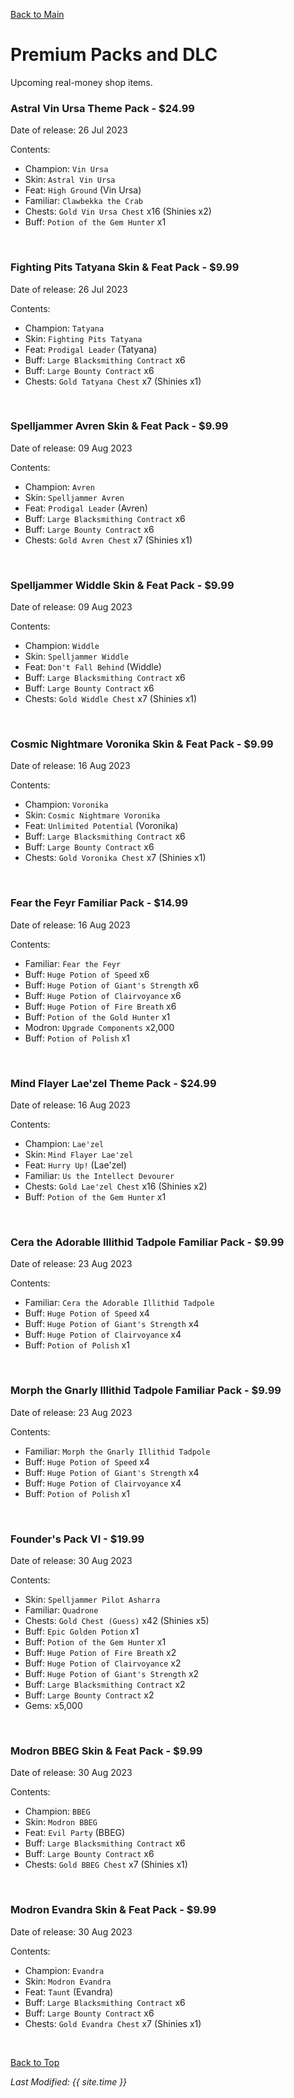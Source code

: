 [Back to Main](index.md)

# Premium Packs and DLC

Upcoming real-money shop items.

### Astral Vin Ursa Theme Pack - $24.99  
Date of release: 26 Jul 2023

Contents:

* Champion: `Vin Ursa`
* Skin: `Astral Vin Ursa`
* Feat: `High Ground` (Vin Ursa)
* Familiar: `Clawbekka the Crab`
* Chests: `Gold Vin Ursa Chest` x16 (Shinies x2)
* Buff: `Potion of the Gem Hunter` x1

<br />

### Fighting Pits Tatyana Skin & Feat Pack - $9.99  
Date of release: 26 Jul 2023

Contents:

* Champion: `Tatyana`
* Skin: `Fighting Pits Tatyana`
* Feat: `Prodigal Leader` (Tatyana)
* Buff: `Large Blacksmithing Contract` x6
* Buff: `Large Bounty Contract` x6
* Chests: `Gold Tatyana Chest` x7 (Shinies x1)

<br />

### Spelljammer Avren Skin & Feat Pack - $9.99  
Date of release: 09 Aug 2023

Contents:

* Champion: `Avren`
* Skin: `Spelljammer Avren`
* Feat: `Prodigal Leader` (Avren)
* Buff: `Large Blacksmithing Contract` x6
* Buff: `Large Bounty Contract` x6
* Chests: `Gold Avren Chest` x7 (Shinies x1)

<br />

### Spelljammer Widdle Skin & Feat Pack - $9.99  
Date of release: 09 Aug 2023

Contents:

* Champion: `Widdle`
* Skin: `Spelljammer Widdle`
* Feat: `Don't Fall Behind` (Widdle)
* Buff: `Large Blacksmithing Contract` x6
* Buff: `Large Bounty Contract` x6
* Chests: `Gold Widdle Chest` x7 (Shinies x1)

<br />

### Cosmic Nightmare Voronika Skin & Feat Pack - $9.99  
Date of release: 16 Aug 2023

Contents:

* Champion: `Voronika`
* Skin: `Cosmic Nightmare Voronika`
* Feat: `Unlimited Potential` (Voronika)
* Buff: `Large Blacksmithing Contract` x6
* Buff: `Large Bounty Contract` x6
* Chests: `Gold Voronika Chest` x7 (Shinies x1)

<br />

### Fear the Feyr Familiar Pack - $14.99  
Date of release: 16 Aug 2023

Contents:

* Familiar: `Fear the Feyr`
* Buff: `Huge Potion of Speed` x6
* Buff: `Huge Potion of Giant's Strength` x6
* Buff: `Huge Potion of Clairvoyance` x6
* Buff: `Huge Potion of Fire Breath` x6
* Buff: `Potion of the Gold Hunter` x1
* Modron: `Upgrade Components` x2,000
* Buff: `Potion of Polish` x1

<br />

### Mind Flayer Lae'zel Theme Pack - $24.99  
Date of release: 16 Aug 2023

Contents:

* Champion: `Lae'zel`
* Skin: `Mind Flayer Lae'zel`
* Feat: `Hurry Up!` (Lae'zel)
* Familiar: `Us the Intellect Devourer`
* Chests: `Gold Lae'zel Chest` x16 (Shinies x2)
* Buff: `Potion of the Gem Hunter` x1

<br />

### Cera the Adorable Illithid Tadpole Familiar Pack - $9.99  
Date of release: 23 Aug 2023

Contents:

* Familiar: `Cera the Adorable Illithid Tadpole`
* Buff: `Huge Potion of Speed` x4
* Buff: `Huge Potion of Giant's Strength` x4
* Buff: `Huge Potion of Clairvoyance` x4
* Buff: `Potion of Polish` x1

<br />

### Morph the Gnarly Illithid Tadpole Familiar Pack - $9.99  
Date of release: 23 Aug 2023

Contents:

* Familiar: `Morph the Gnarly Illithid Tadpole`
* Buff: `Huge Potion of Speed` x4
* Buff: `Huge Potion of Giant's Strength` x4
* Buff: `Huge Potion of Clairvoyance` x4
* Buff: `Potion of Polish` x1

<br />

### Founder's Pack VI - $19.99  
Date of release: 30 Aug 2023

Contents:

* Skin: `Spelljammer Pilot Asharra`
* Familiar: `Quadrone`
* Chests: `Gold Chest (Guess)` x42 (Shinies x5)
* Buff: `Epic Golden Potion` x1
* Buff: `Potion of the Gem Hunter` x1
* Buff: `Huge Potion of Fire Breath` x2
* Buff: `Huge Potion of Clairvoyance` x2
* Buff: `Huge Potion of Giant's Strength` x2
* Buff: `Large Blacksmithing Contract` x2
* Buff: `Large Bounty Contract` x2
* Gems: x5,000

<br />

### Modron BBEG Skin & Feat Pack - $9.99  
Date of release: 30 Aug 2023

Contents:

* Champion: `BBEG`
* Skin: `Modron BBEG`
* Feat: `Evil Party` (BBEG)
* Buff: `Large Blacksmithing Contract` x6
* Buff: `Large Bounty Contract` x6
* Chests: `Gold BBEG Chest` x7 (Shinies x1)

<br />

### Modron Evandra Skin & Feat Pack - $9.99  
Date of release: 30 Aug 2023

Contents:

* Champion: `Evandra`
* Skin: `Modron Evandra`
* Feat: `Taunt` (Evandra)
* Buff: `Large Blacksmithing Contract` x6
* Buff: `Large Bounty Contract` x6
* Chests: `Gold Evandra Chest` x7 (Shinies x1)

<br />

[Back to Top](#top)

*Last Modified: {{ site.time }}*